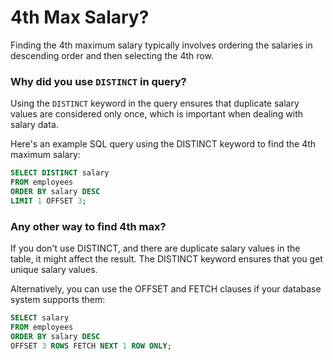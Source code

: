 # 4th Max Salary?

Finding the 4th maximum salary typically involves ordering the salaries in descending order and then selecting the 4th row.

### Why did you use `DISTINCT` in query?

Using the `DISTINCT` keyword in the query ensures that duplicate salary values are considered only once, which is important when dealing with salary data.

Here's an example SQL query using the DISTINCT keyword to find the 4th maximum salary:

```sql
SELECT DISTINCT salary
FROM employees
ORDER BY salary DESC
LIMIT 1 OFFSET 3;
```

### Any other way to find 4th max?

If you don't use DISTINCT, and there are duplicate salary values in the table, it might affect the result. The DISTINCT keyword ensures that you get unique salary values.

Alternatively, you can use the OFFSET and FETCH clauses if your database system supports them:

```sql
SELECT salary
FROM employees
ORDER BY salary DESC
OFFSET 3 ROWS FETCH NEXT 1 ROW ONLY;
```
